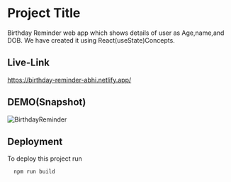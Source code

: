 
# Project Title

Birthday Reminder web app which shows details of user as Age,name,and DOB. We have created it using React(useState)Concepts.

## Live-Link

https://birthday-reminder-abhi.netlify.app/


## DEMO(Snapshot)
![BirthdayReminder](https://user-images.githubusercontent.com/48747218/184639648-5fc57c0a-bd0c-497d-b992-0ae0503b3bd7.png)


## Deployment

To deploy this project run

```bash
  npm run build
